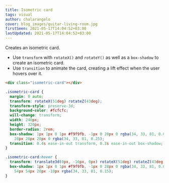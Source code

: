 ```yaml
---
title: Isometric card
tags: visual
author: chalarangelo
cover: blog_images/guitar-living-room.jpg
firstSeen: 2021-05-17T14:04:52+03:00
lastUpdated: 2021-05-17T14:04:52+03:00
---
```


Creates an isometric card.

- Use `transform` with `rotateX()` and `rotateY()` as well as a `box-shadow` to create an isometric card.
- Use `transition` to animate the card, creating a lift effect when the user hovers over it.

```html
<div class="isometric-card"></div>
```

```css
.isometric-card {
  margin: 0 auto;
  transform: rotateX(51deg) rotateZ(43deg);
  transform-style: preserve-3d;
  background-color: #fcfcfc;
  will-change: transform;
  width: 240px;
  height: 320px;
  border-radius: 2rem;
  box-shadow: 1px 1px 0 1px #f9f9fb, -1px 0 28px 0 rgba(34, 33, 81, 0.01),
    28px 28px 28px 0 rgba(34, 33, 81, 0.25);
  transition: 0.4s ease-in-out transform, 0.3s ease-in-out box-shadow;
}

.isometric-card:hover {
  transform: translate3d(0px, -16px, 0px) rotateX(51deg) rotateZ(43deg);
  box-shadow: 1px 1px 0 1px #f9f9fb, -1px 0 28px 0 rgba(34, 33, 81, 0.01),
    54px 54px 28px -10px rgba(34, 33, 81, 0.15);
}
```
